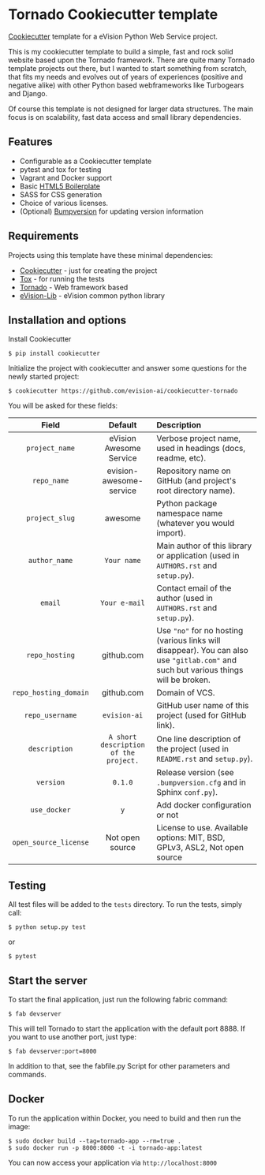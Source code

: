 Tornado Cookiecutter template
===

[Cookiecutter](https://github.com/audreyr/cookiecutter) template for a eVision Python Web Service project.

This is my cookiecutter template to build a simple, fast and rock solid website based upon
the Tornado framework. There are quite many Tornado template projects out there,
but I wanted to start something from scratch, that fits my needs and evolves out
of years of experiences (positive and negative alike) with other Python based webframeworks like Turbogears and Django.

Of course this template is not designed for larger data structures. The main
focus is on scalability, fast data access and small library dependencies.

Features
---
* Configurable as a Cookiecutter template
* pytest and tox for testing
* Vagrant and Docker support
* Basic [HTML5 Boilerplate](https://html5boilerplate.com/)
* SASS for CSS generation
* Choice of various licenses.
* (Optional) [Bumpversion](https://github.com/peritus/bumpversion) for updating version information

Requirements
---

Projects using this template have these minimal dependencies:

- [Cookiecutter](https://github.com/audreyr/cookiecutter) - just for creating the project
- [Tox](https://tox.readthedocs.io/en/latest/) - for running the tests
- [Tornado](https://github.com/tornadoweb/tornado) - Web framework based
- [eVision-Lib](https://github.com/evision-ai/evision-lib) - eVision common python library

Installation and options
---

Install Cookiecutter

    $ pip install cookiecutter

Initialize the project with cookiecutter and answer some questions for the newly started project:

    $ cookiecutter https://github.com/evision-ai/cookiecutter-tornado

You will be asked for these fields:

| Field | Default | Description |
|:-----:|:-----:|:-----|
| `project_name` | eVision Awesome Service | Verbose project name, used in headings (docs, readme, etc). |
| `repo_name` | evision-awesome-service | Repository name on GitHub (and project's root directory name). |
| `project_slug` | awesome | Python package namespace name (whatever you would import). |
| `author_name` | `Your name` | Main author of this library or application (used in ``AUTHORS.rst`` and ``setup.py``). |
| `email` | `Your e-mail` | Contact email of the author (used in ``AUTHORS.rst`` and ``setup.py``). |
| `repo_hosting` | github.com | Use ``"no"`` for no hosting (various links will disappear). You can also use ``"gitlab.com"`` and such but various things will be broken. |
| `repo_hosting_domain` | github.com | Domain of VCS. |
| `repo_username` | `evision-ai` | GitHub user name of this project (used for GitHub link). |
| `description` | `A short description of the project.` | One line description of the project (used in ``README.rst`` and ``setup.py``). |
| `version` | `0.1.0` | Release version (see ``.bumpversion.cfg`` and in Sphinx ``conf.py``). |
| `use_docker` | `y` | Add docker configuration or not |
| `open_source_license` | Not open source | License to use. Available options: MIT, BSD, GPLv3, ASL2, Not open source |


Testing
---
All test files will be added to the ``tests`` directory. To run the tests, simply call:

    $ python setup.py test
    
or 

    $ pytest

Start the server
---

To start the final application, just run the following fabric command:

    $ fab devserver

This will tell Tornado to start the application with the default port 8888. If
you want to use another port, just type:

    $ fab devserver:port=8000

In addition to that, see the fabfile.py Script for other parameters and
commands.

Docker
---

To run the application within Docker, you need to build and then run the image:

    $ sudo docker build --tag=tornado-app --rm=true .
    $ sudo docker run -p 8000:8000 -t -i tornado-app:latest

You can now access your application via `http://localhost:8000`
